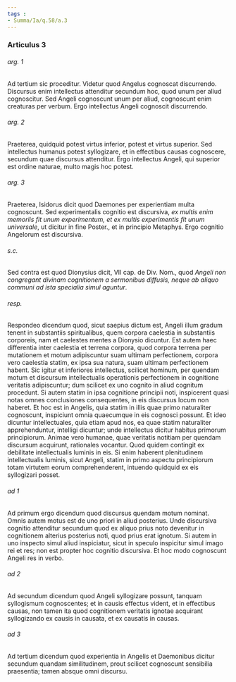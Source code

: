 ```yaml
---
tags : 
- Summa/Ia/q.58/a.3
---
```


### Articulus 3

###### arg. 1
Ad tertium sic proceditur. Videtur quod Angelus cognoscat discurrendo. Discursus enim intellectus attenditur secundum hoc, quod unum per aliud cognoscitur. Sed Angeli cognoscunt unum per aliud, cognoscunt enim creaturas per verbum. Ergo intellectus Angeli cognoscit discurrendo.

###### arg. 2
Praeterea, quidquid potest virtus inferior, potest et virtus superior. Sed intellectus humanus potest syllogizare, et in effectibus causas cognoscere, secundum quae discursus attenditur. Ergo intellectus Angeli, qui superior est ordine naturae, multo magis hoc potest.

###### arg. 3
Praeterea, Isidorus dicit quod Daemones per experientiam multa cognoscunt. Sed experimentalis cognitio est discursiva, *ex multis enim memoriis fit unum experimentum, et ex multis experimentis fit unum universale*, ut dicitur in fine Poster., et in principio Metaphys. Ergo cognitio Angelorum est discursiva.

###### s.c.
Sed contra est quod Dionysius dicit, VII cap. de Div. Nom., quod *Angeli non congregant divinam cognitionem a sermonibus diffusis, neque ab aliquo communi ad ista specialia simul aguntur*.

###### resp.
Respondeo dicendum quod, sicut saepius dictum est, Angeli illum gradum tenent in substantiis spiritualibus, quem corpora caelestia in substantiis corporeis, nam et caelestes mentes a Dionysio dicuntur. Est autem haec differentia inter caelestia et terrena corpora, quod corpora terrena per mutationem et motum adipiscuntur suam ultimam perfectionem, corpora vero caelestia statim, ex ipsa sua natura, suam ultimam perfectionem habent. Sic igitur et inferiores intellectus, scilicet hominum, per quendam motum et discursum intellectualis operationis perfectionem in cognitione veritatis adipiscuntur; dum scilicet ex uno cognito in aliud cognitum procedunt. Si autem statim in ipsa cognitione principii noti, inspicerent quasi notas omnes conclusiones consequentes, in eis discursus locum non haberet. Et hoc est in Angelis, quia statim in illis quae primo naturaliter cognoscunt, inspiciunt omnia quaecumque in eis cognosci possunt. Et ideo dicuntur intellectuales, quia etiam apud nos, ea quae statim naturaliter apprehenduntur, intelligi dicuntur; unde intellectus dicitur habitus primorum principiorum. Animae vero humanae, quae veritatis notitiam per quendam discursum acquirunt, rationales vocantur. Quod quidem contingit ex debilitate intellectualis luminis in eis. Si enim haberent plenitudinem intellectualis luminis, sicut Angeli, statim in primo aspectu principiorum totam virtutem eorum comprehenderent, intuendo quidquid ex eis syllogizari posset.

###### ad 1
Ad primum ergo dicendum quod discursus quendam motum nominat. Omnis autem motus est de uno priori in aliud posterius. Unde discursiva cognitio attenditur secundum quod ex aliquo prius noto devenitur in cognitionem alterius posterius noti, quod prius erat ignotum. Si autem in uno inspecto simul aliud inspiciatur, sicut in speculo inspicitur simul imago rei et res; non est propter hoc cognitio discursiva. Et hoc modo cognoscunt Angeli res in verbo.

###### ad 2
Ad secundum dicendum quod Angeli syllogizare possunt, tanquam syllogismum cognoscentes; et in causis effectus vident, et in effectibus causas, non tamen ita quod cognitionem veritatis ignotae acquirant syllogizando ex causis in causata, et ex causatis in causas.

###### ad 3
Ad tertium dicendum quod experientia in Angelis et Daemonibus dicitur secundum quandam similitudinem, prout scilicet cognoscunt sensibilia praesentia; tamen absque omni discursu.

